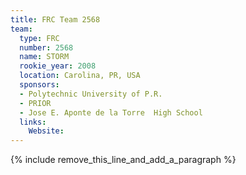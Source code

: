 ```yaml
---
title: FRC Team 2568
team:
  type: FRC
  number: 2568
  name: STORM
  rookie_year: 2008
  location: Carolina, PR, USA
  sponsors:
  - Polytechnic University of P.R.
  - PRIOR
  - Jose E. Aponte de la Torre  High School
  links:
    Website:
---
```


{% include remove_this_line_and_add_a_paragraph %}